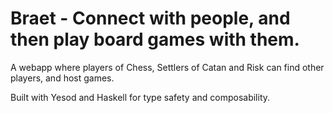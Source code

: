 # Braet - Connect with people, and then play board games with them.

A webapp where players of Chess, Settlers of Catan and Risk can find other players, and host games.

Built with Yesod and Haskell for type safety and composability. 
